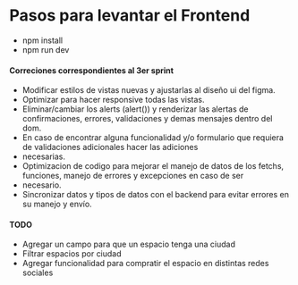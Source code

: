 # Pasos para levantar el Frontend

- npm install
- npm run dev

#### Correciones correspondientes al 3er sprint

- Modificar estilos de vistas nuevas y ajustarlas al diseño ui del figma.
- Optimizar para hacer responsive todas las vistas.
- Eliminar/cambiar los alerts (alert()) y renderizar las alertas de confirmaciones, errores, validaciones y demas mensajes dentro del dom.
- En caso de encontrar alguna funcionalidad y/o formulario que requiera de validaciones adicionales hacer las adiciones 
- necesarias.
- Optimizacion de codigo para mejorar el manejo de datos de los fetchs, funciones, manejo de errores y excepciones en caso de ser
- necesario.
- Sincronizar datos y tipos de datos con el backend para evitar errores en su manejo y envío.


#### TODO 

- Agregar un campo para que un espacio tenga una ciudad
- Filtrar espacios por ciudad
- Agregar funcionalidad para compratir el espacio en distintas redes sociales